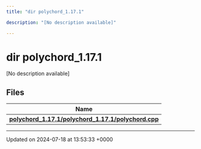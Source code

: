 ```yaml
---
title: "dir polychord_1.17.1"

description: "[No description available]"

---
```


# dir polychord_1.17.1

[No description available]

## Files

| Name           |
| -------------- |
| **[polychord_1.17.1/polychord_1.17.1/polychord.cpp](/documentation/code/files/polychord__1_817_81_2polychord_8cpp/#file-polychord-1-17-1-polychord-1-17-1-polychord-cpp)**  |






-------------------------------

Updated on 2024-07-18 at 13:53:33 +0000
